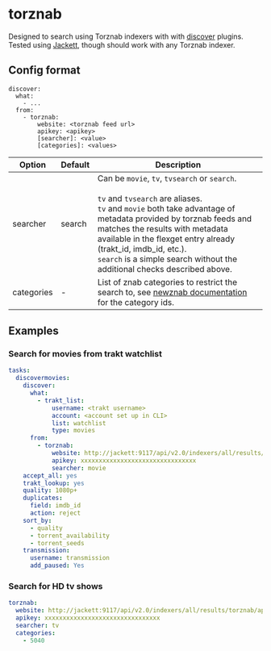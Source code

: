 # torznab
Designed to search using Torznab indexers with with [discover](/Plugins/discover) plugins. Tested using [Jackett](https://github.com/Jackett/Jackett), though should work with any Torznab indexer.

## Config format
```text
discover:
  what:
    - ...
  from:
    - torznab:
        website: <torznab feed url>
        apikey: <apikey>
        [searcher]: <value>
        [categories]: <values>
```
| Option | Default | Description |
| --- | --- | --- |
|searcher| search | Can be `movie`, `tv`, `tvsearch` or `search`. <br/><br/>`tv` and `tvsearch` are aliases.<br/>`tv` and `movie` both take advantage of metadata provided by torznab feeds and matches the results with metadata available in the flexget entry already (trakt_id, imdb_id, etc.).<br/>`search` is a simple search without the additional checks described above. |
|categories| -| List of znab categories to restrict the search to, see [newznab documentation](https://newznab.readthedocs.io/en/latest/misc/api/#predefined-categories) for the category ids. |

## Examples
### Search for movies from trakt watchlist
```yaml
tasks:
  discovermovies:
    discover:
      what:
        - trakt_list:
            username: <trakt username>
            account: <account set up in CLI>
            list: watchlist
            type: movies
      from:
        - torznab:
            website: http://jackett:9117/api/v2.0/indexers/all/results/torznab/
            apikey: xxxxxxxxxxxxxxxxxxxxxxxxxxxxxxxx
            searcher: movie
    accept_all: yes
    trakt_lookup: yes
    quality: 1080p+
    duplicates:
      field: imdb_id
      action: reject
    sort_by:
      - quality
      - torrent_availability
      - torrent_seeds
    transmission:
      username: transmission
      add_paused: Yes
```
### Search for HD tv shows
```yaml
torznab:
  website: http://jackett:9117/api/v2.0/indexers/all/results/torznab/api
  apikey: xxxxxxxxxxxxxxxxxxxxxxxxxxxxxxxx
  searcher: tv
  categories:
    - 5040
```